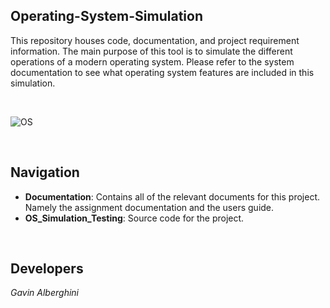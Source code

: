 ## Operating-System-Simulation

This repository houses code, documentation, and project requirement information. The main purpose of this tool is to simulate the different operations of a modern operating system. Please refer to the system documentation to see what operating system features are included in this simulation.

&nbsp;

![OS](https://www.ionos.com/digitalguide/fileadmin/DigitalGuide/Teaser/operating-system-t.jpg)

&nbsp;

## Navigation
* __Documentation__: Contains all of the relevant documents for this project. Namely the assignment documentation and the users guide.
* __OS_Simulation_Testing__: Source code for the project.

&nbsp;

## Developers
_Gavin Alberghini_
